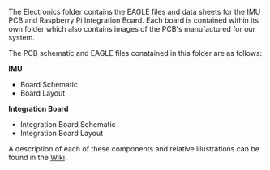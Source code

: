 The Electronics folder contains the EAGLE files and data sheets for the IMU PCB and Raspberry Pi Integration Board. Each board is contained within its own folder which also contains images of the PCB's manufactured for our system.

The PCB schematic and EAGLE files conatained in this folder are as follows:
<dl>
  <b>IMU</b>
  <ul>
  <li>Board Schematic</li>
  <li>Board Layout</li>
</ul>
</dl>
<dl>
 <b>Integration Board</b>
  <ul>
  <li>Integration Board Schematic</li>
  <li>Integration Board Layout</li>
</ul>
</dl>

A description of each of these components and relative illustrations can be found in the [Wiki](https://github.com/bmanga/rtep2019_team18/wiki).
